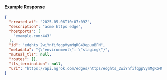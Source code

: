 <!-- Code generated for API Clients. DO NOT EDIT. -->

#### Example Response

```json
{
  "created_at": "2025-05-06T10:07:09Z",
  "description": "acme https edge",
  "hostports": [
    "example.com:443"
  ],
  "id": "edghts_2wiYnfifqgpVymMgRG49epuuBFN",
  "metadata": "{\"environment\": \"staging\"}",
  "mutual_tls": null,
  "routes": [],
  "tls_termination": null,
  "uri": "https://api.ngrok.com/edges/https/edghts_2wiYnfifqgpVymMgRG49epuuBFN"
}
```
